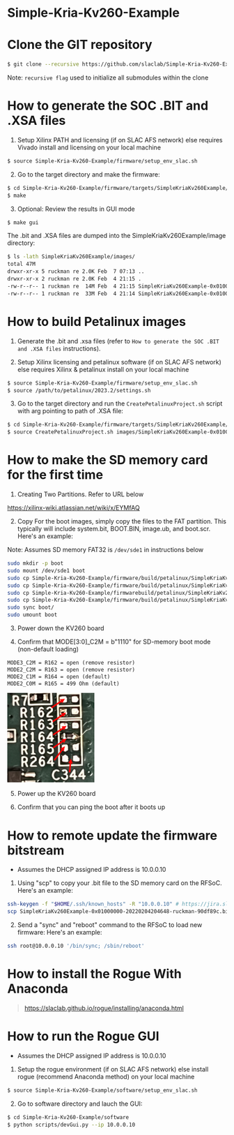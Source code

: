 # Simple-Kria-Kv260-Example

<!--- ######################################################## -->

# Clone the GIT repository 

```bash
$ git clone --recursive https://github.com/slaclab/Simple-Kria-Kv260-Example.git
```
Note: `recursive flag` used to initialize all submodules within the clone

<!--- ######################################################## -->

# How to generate the SOC .BIT and .XSA files

1) Setup Xilinx PATH and licensing (if on SLAC AFS network) else requires Vivado install and licensing on your local machine

```bash
$ source Simple-Kria-Kv260-Example/firmware/setup_env_slac.sh
```

2) Go to the target directory and make the firmware:

```bash
$ cd Simple-Kria-Kv260-Example/firmware/targets/SimpleKriaKv260Example/
$ make
```

3) Optional: Review the results in GUI mode

```bash
$ make gui
```

The .bit and .XSA files are dumped into the SimpleKriaKv260Example/image directory:

```bash
$ ls -lath SimpleKriaKv260Example/images/
total 47M
drwxr-xr-x 5 ruckman re 2.0K Feb  7 07:13 ..
drwxr-xr-x 2 ruckman re 2.0K Feb  4 21:15 .
-rw-r--r-- 1 ruckman re  14M Feb  4 21:15 SimpleKriaKv260Example-0x01000000-20220204204648-ruckman-90df89c.xsa
-rw-r--r-- 1 ruckman re  33M Feb  4 21:14 SimpleKriaKv260Example-0x01000000-20220204204648-ruckman-90df89c.bit
```

<!--- ######################################################## -->

# How to build Petalinux images

1) Generate the .bit and .xsa files (refer to `How to generate the SOC .BIT and .XSA files` instructions).

2) Setup Xilinx licensing and petalinux software (if on SLAC AFS network) else requires Xilinx & petalinux install on your local machine

```bash
$ source Simple-Kria-Kv260-Example/firmware/setup_env_slac.sh
$ source /path/to/petalinux/2023.2/settings.sh
```

3) Go to the target directory and run the `CreatePetalinuxProject.sh` script with arg pointing to path of .XSA file:

```bash
$ cd Simple-Kria-Kv260-Example/firmware/targets/SimpleKriaKv260Example/
$ source CreatePetalinuxProject.sh images/SimpleKriaKv260Example-0x01000000-20220204204648-ruckman-90df89c.xsa
```

<!--- ######################################################## -->

# How to make the SD memory card for the first time

1) Creating Two Partitions.  Refer to URL below

https://xilinx-wiki.atlassian.net/wiki/x/EYMfAQ

2) Copy For the boot images, simply copy the files to the FAT partition.
This typically will include system.bit, BOOT.BIN, image.ub, and boot.scr.  Here's an example:

Note: Assumes SD memory FAT32 is `/dev/sde1` in instructions below

```bash
sudo mkdir -p boot
sudo mount /dev/sde1 boot
sudo cp Simple-Kria-Kv260-Example/firmware/build/petalinux/SimpleKriaKv260Example/images/linux/system.bit boot/.
sudo cp Simple-Kria-Kv260-Example/firmware/build/petalinux/SimpleKriaKv260Example/images/linux/BOOT.BIN   boot/.
sudo cp Simple-Kria-Kv260-Example/firmwarebuild/petalinux/SimpleKriaKv260Example/images/linux/image.ub    boot/.
sudo cp Simple-Kria-Kv260-Example/firmware/build/petalinux/SimpleKriaKv260Example/images/linux/boot.scr   boot/.
sudo sync boot/
sudo umount boot
```

3) Power down the KV260 board

4) Confirm that MODE[3:0]_C2M = b"1110" for SD-memory boot mode (non-default loading)

```
MODE3_C2M = R162 = open (remove resistor)
MODE2_C2M = R163 = open (remove resistor)
MODE2_C1M = R164 = open (default)
MODE2_C0M = R165 = 499 Ohm (default)
```

<img src="docs/images/KV260_SD_BOOT.png" width="200">

5) Power up the KV260 board

6) Confirm that you can ping the boot after it boots up

<!--- ######################################################## -->

# How to remote update the firmware bitstream

- Assumes the DHCP assigned IP address is 10.0.0.10

1) Using "scp" to copy your .bit file to the SD memory card on the RFSoC.  Here's an example:

```bash
ssh-keygen -f "$HOME/.ssh/known_hosts" -R "10.0.0.10" # https://jira.slac.stanford.edu/browse/ESRFOC-54
scp SimpleKriaKv260Example-0x01000000-20220204204648-ruckman-90df89c.bit root@10.0.0.10:/boot/system.bit
```

2) Send a "sync" and "reboot" command to the RFSoC to load new firmware:  Here's an example:

```bash
ssh root@10.0.0.10 '/bin/sync; /sbin/reboot'
```

<!--- ######################################################## -->

# How to install the Rogue With Anaconda

> https://slaclab.github.io/rogue/installing/anaconda.html

<!--- ######################################################## -->

# How to run the Rogue GUI

- Assumes the DHCP assigned IP address is 10.0.0.10

1) Setup the rogue environment (if on SLAC AFS network) else install rogue (recommend Anaconda method) on your local machine

```bash
$ source Simple-Kria-Kv260-Example/software/setup_env_slac.sh
```

2) Go to software directory and lauch the GUI:

```bash
$ cd Simple-Kria-Kv260-Example/software
$ python scripts/devGui.py --ip 10.0.0.10
```

<!--- ######################################################## -->

